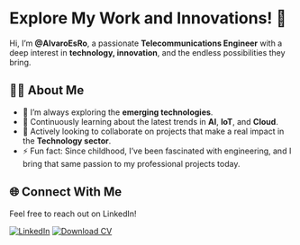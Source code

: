 # Explore My Work and Innovations! 🚀

Hi, I’m **@AlvaroEsRo**, a passionate **Telecommunications Engineer** with a deep interest in **technology, innovation**, and the endless possibilities they bring.

## 👨‍💻 About Me
- 🔭 I’m always exploring the **emerging technologies**.
- 🌱 Continuously learning about the latest trends in **AI**, **IoT**, and **Cloud**.
- 💼 Actively looking to collaborate on projects that make a real impact in the **Technology sector**.
- ⚡ Fun fact: Since childhood, I’ve been fascinated with engineering, and I bring that same passion to my professional projects today.

## 🌐 Connect With Me
Feel free to reach out on LinkedIn!

[![LinkedIn](https://img.shields.io/badge/LinkedIn-Connect-blue?style=for-the-badge&logo=linkedin&logoColor=white)](https://www.linkedin.com/in/alvaroesro)
[![Download CV](https://img.shields.io/badge/CV-Download-brightgreen?style=for-the-badge)](https://github.com/AlvaroEsRo/Resume/raw/main/RESUME_ALVARO_ESTEVEZ.pdf)


